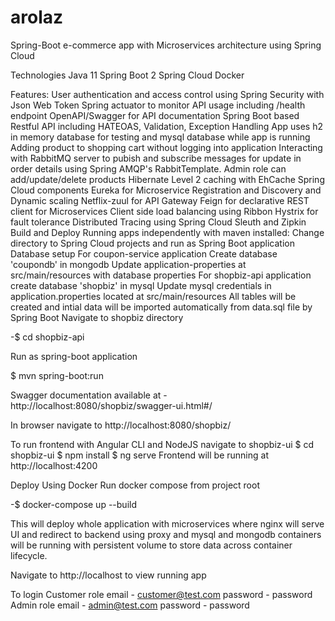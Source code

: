 # arolaz

Spring-Boot e-commerce app with Microservices architecture using Spring Cloud

Technologies
Java 11
Spring Boot 2
Spring Cloud 
Docker

Features:
User authentication and access control using Spring Security with Json Web Token
Spring actuator to monitor API usage including /health endpoint
OpenAPI/Swagger for API documentation
Spring Boot based Restful API including HATEOAS, Validation, Exception Handling
App uses h2 in memory database for testing and mysql database while app is running
Adding product to shopping cart without logging into application
Interacting with RabbitMQ server to pubish and subscribe messages for update in order details using Spring AMQP's RabbitTemplate.
Admin role can add/update/delete products
Hibernate Level 2 caching with EhCache
Spring Cloud components
Eureka for Microservice Registration and Discovery and Dynamic scaling
Netflix-zuul for API Gateway
Feign for declarative REST client for Microservices
Client side load balancing using Ribbon
Hystrix for fault tolerance
Distributed Tracing using Spring Cloud Sleuth and Zipkin
Build and Deploy
Running apps independently with maven installed:
Change directory to Spring Cloud projects and run as Spring Boot application
Database setup
For coupon-service application
Create database 'coupondb' in mongodb
Update application-properties at src/main/resources with database properties
For shopbiz-api application
create database 'shopbiz' in mysql
Update mysql credentials in application.properties located at src/main/resources
All tables will be created and intial data will be imported automatically from data.sql file by Spring Boot
Navigate to shopbiz directory

-$ cd shopbiz-api

Run as spring-boot application

$ mvn spring-boot:run

Swagger documentation available at - http://localhost:8080/shopbiz/swagger-ui.html#/

In browser navigate to http://localhost:8080/shopbiz/

To run frontend with Angular CLI and NodeJS
navigate to shopbiz-ui
$ cd shopbiz-ui
$ npm install
$ ng serve
Frontend will be running at http://localhost:4200

Deploy Using Docker
Run docker compose from project root

-$ docker-compose up --build

This will deploy whole application with microservices where nginx will serve UI and redirect to backend using proxy and mysql and mongodb containers will be running with persistent volume to store data across container lifecycle.

Navigate to http://localhost to view running app

To login
Customer role
email - customer@test.com
password - password
Admin role
email - admin@test.com
password - password
